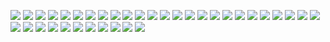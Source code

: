 [![](P51Mustang.png)](https://github.com/ivop/rc-archive/raw/master/P/P51Mustang.xex)
[![](PalaceBath.png)](https://github.com/ivop/rc-archive/raw/master/P/PalaceBath.xex)
[![](pamcakes.png)](https://github.com/ivop/rc-archive/raw/master/P/pamcakes.xex)
[![](paris.png)](https://github.com/ivop/rc-archive/raw/master/P/paris.xex)
[![](Path-2-TunnelBeach-2.png)](https://github.com/ivop/rc-archive/raw/master/P/Path-2-TunnelBeach-2.xex)
[![](Perplexing.png)](https://github.com/ivop/rc-archive/raw/master/P/Perplexing.xex)
[![](PictonCastle.png)](https://github.com/ivop/rc-archive/raw/master/P/PictonCastle.xex)
[![](PinkMerc.png)](https://github.com/ivop/rc-archive/raw/master/P/PinkMerc.xex)
[![](PlanetExpress.png)](https://github.com/ivop/rc-archive/raw/master/P/PlanetExpress.xex)
[![](Planetfall.png)](https://github.com/ivop/rc-archive/raw/master/P/Planetfall.xex)
[![](PlanetX.png)](https://github.com/ivop/rc-archive/raw/master/P/PlanetX.xex)
[![](playa1.png)](https://github.com/ivop/rc-archive/raw/master/P/playa1.xex)
[![](Playmates.png)](https://github.com/ivop/rc-archive/raw/master/P/Playmates.xex)
[![](plissken.png)](https://github.com/ivop/rc-archive/raw/master/P/plissken.xex)
[![](pogacar_and_roglic.png)](https://github.com/ivop/rc-archive/raw/master/P/pogacar_and_roglic.xex)
[![](pokey.png)](https://github.com/ivop/rc-archive/raw/master/P/pokey.xex)
[![](Poolside.png)](https://github.com/ivop/rc-archive/raw/master/P/Poolside.xex)
[![](PopArt80s.png)](https://github.com/ivop/rc-archive/raw/master/P/PopArt80s.xex)
[![](POPa.png)](https://github.com/ivop/rc-archive/raw/master/P/POPa.xex)
[![](POP_Title_RC_V3.png)](https://github.com/ivop/rc-archive/raw/master/P/POP_Title_RC_V3.xex)
[![](POP_Title_RC.png)](https://github.com/ivop/rc-archive/raw/master/P/POP_Title_RC.xex)
[![](pop.png)](https://github.com/ivop/rc-archive/raw/master/P/pop.xex)
[![](PorscheCarrera.png)](https://github.com/ivop/rc-archive/raw/master/P/PorscheCarrera.xex)
[![](porto.png)](https://github.com/ivop/rc-archive/raw/master/P/porto.xex)
[![](post-18200-0-21321900-1421290116.png)](https://github.com/ivop/rc-archive/raw/master/P/post-18200-0-21321900-1421290116.xex)
[![](post-4727-0-41753800-1447702711.png)](https://github.com/ivop/rc-archive/raw/master/P/post-4727-0-41753800-1447702711.xex)
[![](PrettyDeadlyIIb.png)](https://github.com/ivop/rc-archive/raw/master/P/PrettyDeadlyIIb.xex)
[![](PrettyDeadly.png)](https://github.com/ivop/rc-archive/raw/master/P/PrettyDeadly.xex)
[![](princeofpersiascreen2incomplete8.png)](https://github.com/ivop/rc-archive/raw/master/P/princeofpersiascreen2incomplete8.xex)
[![](Pristine.png)](https://github.com/ivop/rc-archive/raw/master/P/Pristine.xex)
[![](ProtectiveMother.png)](https://github.com/ivop/rc-archive/raw/master/P/ProtectiveMother.xex)
[![](PureNorth.png)](https://github.com/ivop/rc-archive/raw/master/P/PureNorth.xex)
[![](PurpleBeach.png)](https://github.com/ivop/rc-archive/raw/master/P/PurpleBeach.xex)
[![](PurpleMountainMajesty.png)](https://github.com/ivop/rc-archive/raw/master/P/PurpleMountainMajesty.xex)
[![](purple_nurple.png)](https://github.com/ivop/rc-archive/raw/master/P/purple_nurple.xex)
[![](putler.png)](https://github.com/ivop/rc-archive/raw/master/P/putler.xex)
